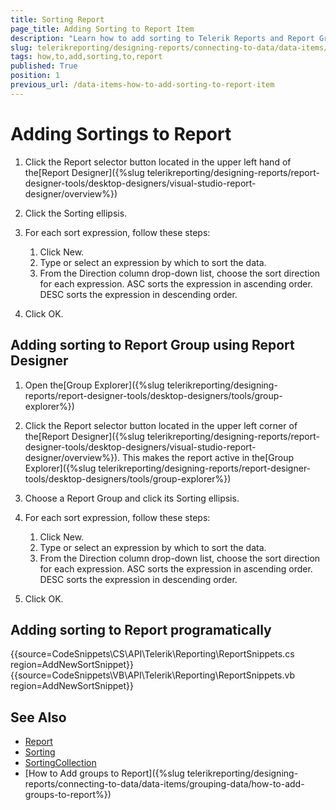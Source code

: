 ```yaml
---
title: Sorting Report
page_title: Adding Sorting to Report Item
description: "Learn how to add sorting to Telerik Reports and Report Groups with the Report Designers and programatically."
slug: telerikreporting/designing-reports/connecting-to-data/data-items/ordering-data/how-to-add-sorting-to-report
tags: how,to,add,sorting,to,report
published: True
position: 1
previous_url: /data-items-how-to-add-sorting-to-report-item
---
```


# Adding Sortings to Report

1. Click the Report selector button located in the upper left hand of the[Report Designer]({%slug telerikreporting/designing-reports/report-designer-tools/desktop-designers/visual-studio-report-designer/overview%})
1. Click the Sorting ellipsis.
1. For each sort expression, follow these steps:

	1. Click New.
	1. Type or select an expression by which to sort the data.
	1. From the Direction column drop-down list, choose the sort direction for each expression. ASC sorts the expression in ascending order. DESC sorts the expression in descending order.

1. Click OK.

## Adding sorting to Report Group using Report Designer

1. Open the[Group Explorer]({%slug telerikreporting/designing-reports/report-designer-tools/desktop-designers/tools/group-explorer%})
1. Click the Report selector button located in the upper left corner of the[Report Designer]({%slug telerikreporting/designing-reports/report-designer-tools/desktop-designers/visual-studio-report-designer/overview%}). This makes the report active in the[Group Explorer]({%slug telerikreporting/designing-reports/report-designer-tools/desktop-designers/tools/group-explorer%})
1. Choose a Report Group and click its Sorting ellipsis.
1. For each sort expression, follow these steps:

	1. Click New.
	1. Type or select an expression by which to sort the data.
	1. From the Direction column drop-down list, choose the sort direction for each expression. ASC sorts the expression in ascending order. DESC sorts the expression in descending order.

1. Click OK.

## Adding sorting to Report programatically

{{source=CodeSnippets\CS\API\Telerik\Reporting\ReportSnippets.cs region=AddNewSortSnippet}}
{{source=CodeSnippets\VB\API\Telerik\Reporting\ReportSnippets.vb region=AddNewSortSnippet}}

## See Also

* [Report](/api/Telerik.Reporting.Report)
* [Sorting](/api/Telerik.Reporting.Sorting)
* [SortingCollection](/api/Telerik.Reporting.SortingCollection)
* [How to Add groups to Report]({%slug telerikreporting/designing-reports/connecting-to-data/data-items/grouping-data/how-to-add-groups-to-report%})
